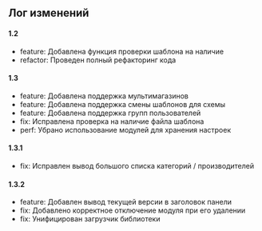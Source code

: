 ## Лог изменений

#### 1.2

* feature: Добавлена функция проверки шаблона на наличие
* refactor: Проведен полный рефакторинг кода

#### 1.3

* feature: Добавлена поддержка мультимагазинов
* feature: Добавлена поддержка смены шаблонов для схемы
* feature: Добавлена поддержка групп пользователей
* fix: Исправлена проверка на наличие файла шаблона
* perf: Убрано использование модулей для хранения настроек

#### 1.3.1

* fix: Исправлен вывод большого списка категорий / производителей

#### 1.3.2

* feature: Добавлен вывод текущей версии в заголовок панели
* fix: Добавлено корректное отключение модуля при его удалении
* fix: Унифицирован загрузчик библиотеки

